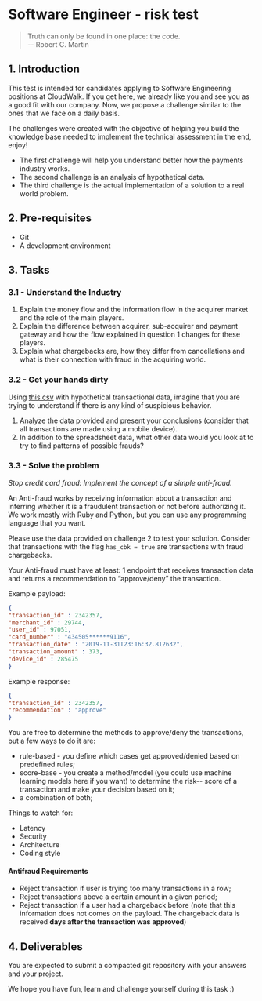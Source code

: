 # Software Engineer - risk test

> Truth can only be found in one place: the code. <br/>
> -- Robert C. Martin

## 1. Introduction

This test is intended for candidates applying to Software Engineering positions at CloudWalk.
If you get here, we already like you and see you as a good fit with our company. Now, we propose a challenge similar to the ones that we face on a daily basis.

The challenges were created with the objective of helping you build the knowledge base needed to implement the technical assessment in the end, enjoy!

- The first challenge will help you understand better how the payments industry works.
- The second challenge is an analysis of hypothetical data.
- The third challenge is the actual implementation of a solution to a real world problem. 

## 2. Pre-requisites

- Git
- A development environment

## 3. Tasks

### 3.1 - Understand the Industry
1. Explain the money flow and the information flow in the acquirer market and the role of the main players.
2. Explain the difference between acquirer, sub-acquirer and payment gateway and how the flow explained in question 1 changes for these players.
3. Explain what chargebacks are, how they differ from cancellations and what is their connection with fraud in the acquiring world.

### 3.2 - Get your hands dirty

Using [this csv](https://gist.github.com/cloudwalk-tests/76993838e65d7e0f988f40f1b1909c97#file-transactional-sample-csv)
 with hypothetical transactional data, imagine that you are trying to understand if there is any kind of suspicious behavior.

1. Analyze the data provided and present your conclusions (consider that all transactions are made using a mobile device).
2. In addition to the spreadsheet data, what other data would you look at to try to find patterns of possible frauds? 

### 3.3 - Solve the problem

*Stop credit card fraud: Implement the concept of a simple anti-fraud.*

An Anti-fraud works by receiving information about a transaction and inferring whether it is a fraudulent transaction or not before authorizing it. 
We work mostly with Ruby and Python, but you can use any programming language that you want. 

Please use the data provided on challenge 2 to test your solution. Consider that transactions with the flag ```has_cbk = true``` are transactions with fraud chargebacks.

Your Anti-fraud must have at least:
1 endpoint that receives transaction data and returns a recommendation to “approve/deny” the transaction.

Example payload:
```json
{
"transaction_id" : 2342357,
"merchant_id" : 29744,
"user_id" : 97051,
"card_number" : "434505******9116",
"transaction_date" : "2019-11-31T23:16:32.812632",
"transaction_amount" : 373,
"device_id" : 285475
}
```
Example response:
```json
{ 
"transaction_id" : 2342357,
"recommendation" : "approve"
}
```

You are free to determine the methods to approve/deny the transactions, but a few ways to do it are:

- rule-based  - you define which cases get approved/denied based on predefined rules;
- score-base  - you create a method/model (you could use machine learning models here if you want)  to determine the risk-- score of a transaction and make your decision based on it; 
- a combination of both;
 
Things to watch for:
- Latency
- Security
- Architecture
- Coding style

#### Antifraud Requirements

- Reject transaction if user is trying too many transactions in a row;
- Reject transactions above a certain amount in a given period;
- Reject transaction if a user had a chargeback before (note that this information does not comes on the payload. The chargeback data is received **days after the transaction was approved**)

## 4. Deliverables

You are expected to submit a compacted git repository with your answers and your project.

We hope you have fun, learn and challenge yourself during this task :)
